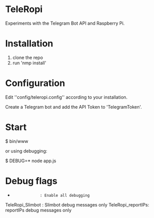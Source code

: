 TeleRopi
===
Experiments with the Telegram Bot API and Raspberry Pi.

Installation
===

1. clone the repo
2. run 'nmp install'

Configuration
===
Edit ''config/teleropi.config'' according to your installation.

Create a Telegram bot and add the API Token to 'TelegramToken'.

Start
===

$ bin/www

or using debugging:

$ DEBUG=* node app.js

Debug flags
===
*                 : Enable all debugging
TeleRopi_Slimbot  : Slimbot debug messages only
TeleRopi_reportIPs: reportIPs debug messages only
